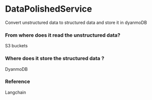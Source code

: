 # DataPolishedService
Convert unstructured data to structured data and store it in dyanmoDB

### From where does it read the unstructured data?
S3 buckets

### Where does it store the structured data ?
DyanmoDB

### Reference
Langchain